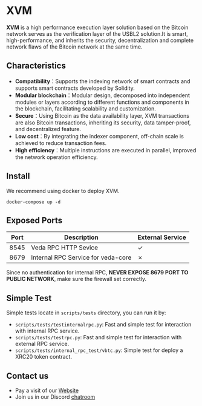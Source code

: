 # XVM

**XVM** is a high performance execution layer solution based on the Bitcoin network serves as the verification layer of the USBL2 solution.It is smart, high-performance, and inherits the security, decentralization and complete network flaws of the Bitcoin network at the same time.

## Characteristics

- **Compatibility**：Supports the indexing network of smart contracts and supports smart contracts developed by Solidity.
- **Modular blockchain**：Modular design, decomposed into independent modules or layers according to different functions and components in the blockchain, facilitating scalability and customization.
- **Secure**：Using Bitcoin as the data availability layer, XVM transactions are also Bitcoin transactions, inheriting its security, data tamper-proof, and decentralized feature.
- **Low cost**：By integrating the indexer component, off-chain scale is achieved to reduce transaction fees.
- **High efficiency**：Multiple instructions are executed in parallel, improved the network operation efficiency.

## Install

We recommend using docker to deploy XVM.


```
docker-compose up -d
```

## Exposed Ports

| Port | Description                        | External Service |
| ---- | ---------------------------------- | ---------------- |
| 8545 | Veda RPC HTTP Sevice               | ✓                |
| 8679 | Internal RPC Service for veda-core | ✗                |

Since no authentication for internal RPC, **NEVER EXPOSE 8679 PORT TO PUBLIC NETWORK**, make sure the firewall set correctly.

## Simple Test

Simple tests locate in `scripts/tests` directory, you can run it by:

- `scripts/tests/testinternalrpc.py`: Fast and simple test for interaction with internal RPC service.
- `scripts/tests/testrpc.py`: Fast and simple test for interaction with external RPC service.
- `scripts/tests/internal_rpc_test/vbtc.py`: Simple test for deploy a XRC20 token contract.

## Contact us

- Pay a visit of our [Website](https://0xvm.com/)
- Join us in our Discord [chatroom](https://discord.com/invite/Fpwt65wDvU)

